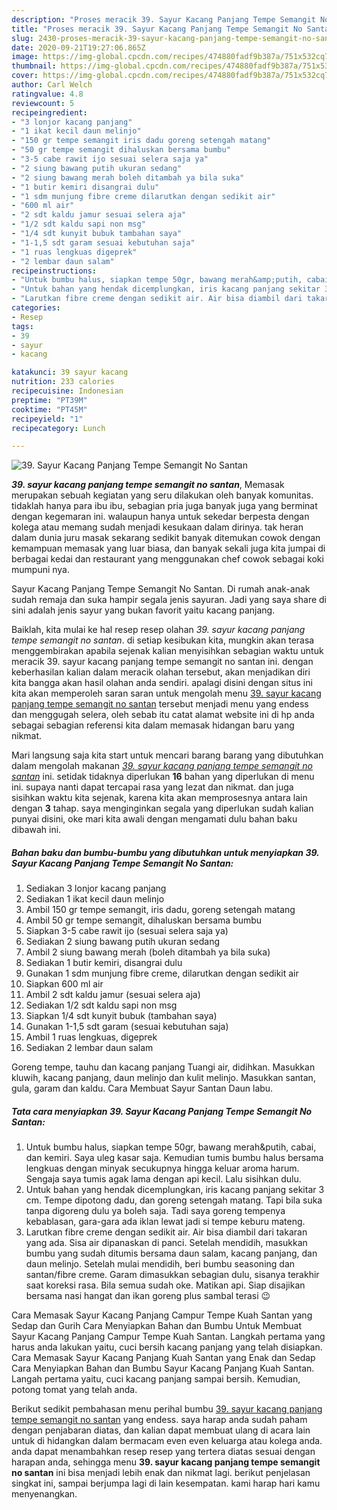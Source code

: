 ```yaml
---
description: "Proses meracik 39. Sayur Kacang Panjang Tempe Semangit No Santan Lezat"
title: "Proses meracik 39. Sayur Kacang Panjang Tempe Semangit No Santan Lezat"
slug: 2430-proses-meracik-39-sayur-kacang-panjang-tempe-semangit-no-santan-lezat
date: 2020-09-21T19:27:06.865Z
image: https://img-global.cpcdn.com/recipes/474880fadf9b387a/751x532cq70/39-sayur-kacang-panjang-tempe-semangit-no-santan-foto-resep-utama.jpg
thumbnail: https://img-global.cpcdn.com/recipes/474880fadf9b387a/751x532cq70/39-sayur-kacang-panjang-tempe-semangit-no-santan-foto-resep-utama.jpg
cover: https://img-global.cpcdn.com/recipes/474880fadf9b387a/751x532cq70/39-sayur-kacang-panjang-tempe-semangit-no-santan-foto-resep-utama.jpg
author: Carl Welch
ratingvalue: 4.8
reviewcount: 5
recipeingredient:
- "3 lonjor kacang panjang"
- "1 ikat kecil daun melinjo"
- "150 gr tempe semangit iris dadu goreng setengah matang"
- "50 gr tempe semangit dihaluskan bersama bumbu"
- "3-5 cabe rawit ijo sesuai selera saja ya"
- "2 siung bawang putih ukuran sedang"
- "2 siung bawang merah boleh ditambah ya bila suka"
- "1 butir kemiri disangrai dulu"
- "1 sdm munjung fibre creme dilarutkan dengan sedikit air"
- "600 ml air"
- "2 sdt kaldu jamur sesuai selera aja"
- "1/2 sdt kaldu sapi non msg"
- "1/4 sdt kunyit bubuk tambahan saya"
- "1-1,5 sdt garam sesuai kebutuhan saja"
- "1 ruas lengkuas digeprek"
- "2 lembar daun salam"
recipeinstructions:
- "Untuk bumbu halus, siapkan tempe 50gr, bawang merah&amp;putih, cabai, dan kemiri. Saya uleg kasar saja. Kemudian tumis bumbu halus bersama lengkuas dengan minyak secukupnya hingga keluar aroma harum. Sengaja saya tumis agak lama dengan api kecil. Lalu sisihkan dulu."
- "Untuk bahan yang hendak dicemplungkan, iris kacang panjang sekitar 3 cm. Tempe dipotong dadu, dan goreng setengah matang. Tapi bila suka tanpa digoreng dulu ya boleh saja. Tadi saya goreng tempenya kebablasan, gara-gara ada iklan lewat jadi si tempe keburu mateng."
- "Larutkan fibre creme dengan sedikit air. Air bisa diambil dari takaran yang ada. Sisa air dipanaskan di panci. Setelah mendidih, masukkan bumbu yang sudah ditumis bersama daun salam, kacang panjang, dan daun melinjo. Setelah mulai mendidih, beri bumbu seasoning dan santan/fibre creme. Garam dimasukkan sebagian dulu, sisanya terakhir saat koreksi rasa. Bila semua sudah oke. Matikan api. Siap disajikan bersama nasi hangat dan ikan goreng plus sambal terasi 😉"
categories:
- Resep
tags:
- 39
- sayur
- kacang

katakunci: 39 sayur kacang 
nutrition: 233 calories
recipecuisine: Indonesian
preptime: "PT39M"
cooktime: "PT45M"
recipeyield: "1"
recipecategory: Lunch

---
```



![39. Sayur Kacang Panjang Tempe Semangit No Santan](https://img-global.cpcdn.com/recipes/474880fadf9b387a/751x532cq70/39-sayur-kacang-panjang-tempe-semangit-no-santan-foto-resep-utama.jpg)

<b><i>39. sayur kacang panjang tempe semangit no santan</i></b>, Memasak merupakan sebuah kegiatan yang seru dilakukan oleh banyak komunitas. tidaklah hanya para ibu ibu, sebagian pria juga banyak juga yang berminat dengan kegemaran ini. walaupun hanya untuk sekedar berpesta dengan kolega atau memang sudah menjadi kesukaan dalam dirinya. tak heran dalam dunia juru masak sekarang sedikit banyak ditemukan cowok dengan kemampuan memasak yang luar biasa, dan banyak sekali juga kita jumpai di berbagai kedai dan restaurant yang menggunakan chef cowok sebagai koki mumpuni nya.

Sayur Kacang Panjang Tempe Semangit No Santan. Di rumah anak-anak sudah remaja dan suka hampir segala jenis sayuran. Jadi yang saya share di sini adalah jenis sayur yang bukan favorit yaitu kacang panjang.

Baiklah, kita mulai ke hal resep resep olahan <i>39. sayur kacang panjang tempe semangit no santan</i>. di setiap kesibukan kita, mungkin akan terasa menggembirakan apabila sejenak kalian menyisihkan sebagian waktu untuk meracik 39. sayur kacang panjang tempe semangit no santan ini. dengan keberhasilan kalian dalam meracik olahan tersebut, akan menjadikan diri kita bangga akan hasil olahan anda sendiri. apalagi disini dengan situs ini kita akan memperoleh saran saran untuk mengolah menu <u>39. sayur kacang panjang tempe semangit no santan</u> tersebut menjadi menu yang endess dan menggugah selera, oleh sebab itu catat alamat website ini di hp anda sebagai sebagian referensi kita dalam memasak hidangan baru yang nikmat.


Mari langsung saja kita start untuk mencari barang barang yang dibutuhkan dalam mengolah makanan <u><i>39. sayur kacang panjang tempe semangit no santan</i></u> ini. setidak tidaknya diperlukan <b>16</b> bahan yang diperlukan di menu ini. supaya nanti dapat tercapai rasa yang lezat dan nikmat. dan juga sisihkan waktu kita sejenak, karena kita akan memprosesnya antara lain dengan <b>3</b> tahap. saya menginginkan segala yang diperlukan sudah kalian punyai disini, oke mari kita awali dengan mengamati dulu bahan baku dibawah ini.

<!--inarticleads1-->

##### Bahan baku dan bumbu-bumbu yang dibutuhkan untuk menyiapkan 39. Sayur Kacang Panjang Tempe Semangit No Santan:

1. Sediakan 3 lonjor kacang panjang
1. Sediakan 1 ikat kecil daun melinjo
1. Ambil 150 gr tempe semangit, iris dadu, goreng setengah matang
1. Ambil 50 gr tempe semangit, dihaluskan bersama bumbu
1. Siapkan 3-5 cabe rawit ijo (sesuai selera saja ya)
1. Sediakan 2 siung bawang putih ukuran sedang
1. Ambil 2 siung bawang merah (boleh ditambah ya bila suka)
1. Sediakan 1 butir kemiri, disangrai dulu
1. Gunakan 1 sdm munjung fibre creme, dilarutkan dengan sedikit air
1. Siapkan 600 ml air
1. Ambil 2 sdt kaldu jamur (sesuai selera aja)
1. Sediakan 1/2 sdt kaldu sapi non msg
1. Siapkan 1/4 sdt kunyit bubuk (tambahan saya)
1. Gunakan 1-1,5 sdt garam (sesuai kebutuhan saja)
1. Ambil 1 ruas lengkuas, digeprek
1. Sediakan 2 lembar daun salam


Goreng tempe, tauhu dan kacang panjang Tuangi air, didihkan. Masukkan kluwih, kacang panjang, daun melinjo dan kulit melinjo. Masukkan santan, gula, garam dan kaldu. Cara Membuat Sayur Santan Daun labu. 

<!--inarticleads2-->

##### Tata cara menyiapkan 39. Sayur Kacang Panjang Tempe Semangit No Santan:

1. Untuk bumbu halus, siapkan tempe 50gr, bawang merah&amp;putih, cabai, dan kemiri. Saya uleg kasar saja. Kemudian tumis bumbu halus bersama lengkuas dengan minyak secukupnya hingga keluar aroma harum. Sengaja saya tumis agak lama dengan api kecil. Lalu sisihkan dulu.
1. Untuk bahan yang hendak dicemplungkan, iris kacang panjang sekitar 3 cm. Tempe dipotong dadu, dan goreng setengah matang. Tapi bila suka tanpa digoreng dulu ya boleh saja. Tadi saya goreng tempenya kebablasan, gara-gara ada iklan lewat jadi si tempe keburu mateng.
1. Larutkan fibre creme dengan sedikit air. Air bisa diambil dari takaran yang ada. Sisa air dipanaskan di panci. Setelah mendidih, masukkan bumbu yang sudah ditumis bersama daun salam, kacang panjang, dan daun melinjo. Setelah mulai mendidih, beri bumbu seasoning dan santan/fibre creme. Garam dimasukkan sebagian dulu, sisanya terakhir saat koreksi rasa. Bila semua sudah oke. Matikan api. Siap disajikan bersama nasi hangat dan ikan goreng plus sambal terasi 😉


Cara Memasak Sayur Kacang Panjang Campur Tempe Kuah Santan yang Sedap dan Gurih Cara Menyiapkan Bahan dan Bumbu Untuk Membuat Sayur Kacang Panjang Campur Tempe Kuah Santan. Langkah pertama yang harus anda lakukan yaitu, cuci bersih kacang panjang yang telah disiapkan. Cara Memasak Sayur Kacang Panjang Kuah Santan yang Enak dan Sedap Cara Menyiapkan Bahan dan Bumbu Sayur Kacang Panjang Kuah Santan. Langah pertama yaitu, cuci kacang panjang sampai bersih. Kemudian, potong tomat yang telah anda. 

Berikut sedikit pembahasan menu perihal bumbu <u>39. sayur kacang panjang tempe semangit no santan</u> yang endess. saya harap anda sudah paham dengan penjabaran diatas, dan kalian dapat membuat ulang di acara lain untuk di hidangkan dalam bermacam even even keluarga atau kolega anda. anda dapat menambahkan resep resep yang tertera diatas sesuai dengan harapan anda, sehingga menu <b>39. sayur kacang panjang tempe semangit no santan</b> ini bisa menjadi lebih enak dan nikmat lagi. berikut penjelasan singkat ini, sampai berjumpa lagi di lain kesempatan. kami harap hari kamu menyenangkan.
